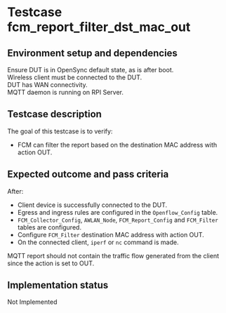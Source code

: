 # Testcase fcm_report_filter_dst_mac_out

## Environment setup and dependencies

Ensure DUT is in OpenSync default state, as is after boot.\
Wireless client must be connected to the DUT.\
DUT has WAN connectivity.\
MQTT daemon is running on RPI Server.

## Testcase description

The goal of this testcase is to verify:

- FCM can filter the report based on the destination MAC address with action
  OUT.

## Expected outcome and pass criteria

After:

- Client device is successfully connected to the DUT.
- Egress and ingress rules are configured in the `Openflow_Config` table.
- `FCM_Collector_Config`, `AWLAN_Node`, `FCM_Report_Config` and `FCM_Filter`
  tables are configured.
- Configure `FCM_Filter` destination MAC address with action OUT.
- On the connected client, `iperf` or `nc` command is made.

MQTT report should not contain the traffic flow generated from the client since
the action is set to OUT.

## Implementation status

Not Implemented
